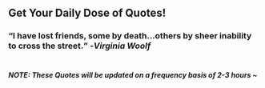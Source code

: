 ## Get Your Daily Dose of Quotes!
### <q>I have lost friends, some by death...others by sheer inability to cross the street.</q> -<em>Virginia Woolf</em> <br><br>
##### NOTE: These Quotes will be updated on a frequency basis of 2-3 hours ~
